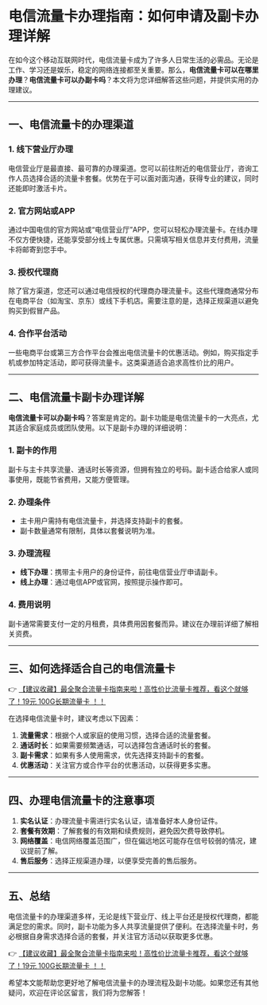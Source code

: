 # 电信流量卡办理指南：如何申请及副卡办理详解

在如今这个移动互联网时代，电信流量卡成为了许多人日常生活的必需品。无论是工作、学习还是娱乐，稳定的网络连接都至关重要。那么，**电信流量卡可以在哪里办理**？**电信流量卡可以办副卡吗**？本文将为您详细解答这些问题，并提供实用的办理建议。

---

## 一、电信流量卡的办理渠道

### 1. 线下营业厅办理
电信营业厅是最直接、最可靠的办理渠道。您可以前往附近的电信营业厅，咨询工作人员选择合适的流量卡套餐。优势在于可以面对面沟通，获得专业的建议，同时还能即时激活卡片。

### 2. 官方网站或APP
通过中国电信的官方网站或“电信营业厅”APP，您可以轻松办理流量卡。在线办理不仅方便快捷，还能享受部分线上专属优惠。只需填写相关信息并支付费用，流量卡将邮寄到您手中。

### 3. 授权代理商
除了官方渠道，您还可以通过电信授权的代理商办理流量卡。这些代理商通常分布在电商平台（如淘宝、京东）或线下手机店。需要注意的是，选择正规渠道以避免购买到假冒产品。

### 4. 合作平台活动
一些电商平台或第三方合作平台会推出电信流量卡的优惠活动。例如，购买指定手机或参加特定活动，即可获得流量卡。这类渠道适合追求高性价比的用户。

---

## 二、电信流量卡副卡办理详解

**电信流量卡可以办副卡吗**？答案是肯定的。副卡功能是电信流量卡的一大亮点，尤其适合家庭成员或团队使用。以下是副卡办理的详细说明：

### 1. 副卡的作用
副卡与主卡共享流量、通话时长等资源，但拥有独立的号码。副卡适合给家人或同事使用，既能节省费用，又能方便管理。

### 2. 办理条件
- 主卡用户需持有电信流量卡，并选择支持副卡的套餐。
- 副卡数量通常有限制，具体以套餐说明为准。

### 3. 办理流程
- **线下办理**：携带主卡用户的身份证件，前往电信营业厅申请副卡。
- **线上办理**：通过电信APP或官网，按照提示操作即可。

### 4. 费用说明
副卡通常需要支付一定的月租费，具体费用因套餐而异。建议在办理前详细了解相关资费。

---

## 三、如何选择适合自己的电信流量卡

👉 [【建议收藏】最全聚合流量卡指南来啦！高性价比流量卡推荐，看这个就够了！19元 100G长期流量卡 ！！](https://bit.ly/Liuliangka)

在选择电信流量卡时，建议考虑以下因素：
1. **流量需求**：根据个人或家庭的使用习惯，选择合适的流量套餐。
2. **通话时长**：如果需要频繁通话，可以选择包含通话时长的套餐。
3. **副卡需求**：如果有多人使用需求，优先选择支持副卡的套餐。
4. **优惠活动**：关注官方或合作平台的优惠活动，以获得更多实惠。

---

## 四、办理电信流量卡的注意事项

1. **实名认证**：办理流量卡需进行实名认证，请准备好本人身份证件。
2. **套餐有效期**：了解套餐的有效期和续费规则，避免因欠费导致停机。
3. **网络覆盖**：电信网络覆盖范围广，但在偏远地区可能存在信号较弱的情况，建议提前了解。
4. **售后服务**：选择正规渠道办理，以便享受完善的售后服务。

---

## 五、总结

电信流量卡的办理渠道多样，无论是线下营业厅、线上平台还是授权代理商，都能满足您的需求。同时，副卡功能为多人共享流量提供了便利。在选择流量卡时，务必根据自身需求选择合适的套餐，并关注官方活动以获取更多优惠。

👉 [【建议收藏】最全聚合流量卡指南来啦！高性价比流量卡推荐，看这个就够了！19元 100G长期流量卡 ！！](https://bit.ly/Liuliangka)

希望本文能帮助您更好地了解电信流量卡的办理流程及副卡功能。如果您还有其他疑问，欢迎在评论区留言，我们将为您解答！